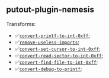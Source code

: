 ## putout-plugin-nemesis

Transforms:

- ✅[`convert-printf-to-int-0xff`](https://putout.cloudcmd.io/#/gist/1d20463027c9f8ef0926d0031a602b5c/c347707d4b5bc41bc764705b36679e55203d7204);
- ✅[`remove-useless-imports`](https://putout.cloudcmd.io/#/gist/7d513c2f0b80435db5c6191ebd535efe/8c7c6075eb0a9878d223637b0fd86c7d50ea535a);
- ✅[`convert-set-cursor-to-int-0xff`](https://putout.cloudcmd.io/#/gist/e35f9d22c2e219227e2b06caf9be08d4/81cbdb1367607e9dda83594958ac0d6b346e67eb);
- ✅[`convert-read-sector-to-int-0xff`](https://putout.cloudcmd.io/#/gist/6ae8820756ba1af043f93f3bdb49360e/0be46185f32f36c3f5126a1af753c3f741388cd0);
- ✅[`convert-find-file-to-int-0xff`](https://putout.cloudcmd.io/#/gist/2418e874e298b187a04d245a8351f66f/2d2e4b1f8caa652aab613162bd81f0b6e460a1fa);
- ✅[`convert-debug-to-printf`](https://putout.cloudcmd.io/#/gist/2bc7d9ead127236ae4593c8abe150538/5993e8fe1355acbab1778f1cf70b2311c21913b1);
